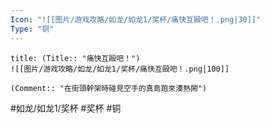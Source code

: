 ```yaml
---
Icon: "![[图片/游戏攻略/如龙/如龙1/奖杯/痛快互毆吧！.png|30]]"
Type: "铜"
---
```

```ad-common-bronze-trophy
title: (Title:: "痛快互毆吧！")
![[图片/游戏攻略/如龙/如龙1/奖杯/痛快互毆吧！.png|100]]

(Comment:: "在街頭幹架時碰見空手的真島跑來湊熱鬧")
```

#如龙/如龙1/奖杯 #奖杯 #铜
